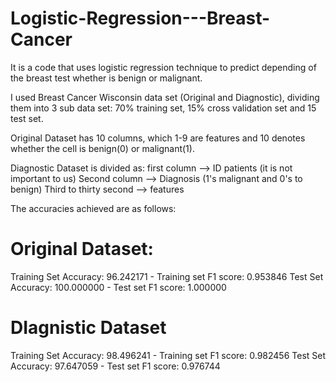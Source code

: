 # Logistic-Regression---Breast-Cancer

It is a code that uses logistic regression technique to predict depending of the breast test whether is benign or malignant.

I used Breast Cancer Wisconsin data set (Original and Diagnostic), dividing them into 3 sub data set: 70% training set, 15% cross validation set and 15 test set.

Original Dataset has 10 columns, which 1-9 are features and 10 denotes whether the cell is benign(0) or malignant(1).

Diagnostic Dataset is divided as: 
first column --> ID patients (it is not important to us)
Second column --> Diagnosis (1's malignant and 0's to benign)
Third to thirty second --> features

The accuracies achieved are as follows:

# Original Dataset:
Training Set Accuracy: 96.242171 - Training set F1 score: 0.953846
Test Set Accuracy: 100.000000 - Test set F1 score: 1.000000

# DIagnistic Dataset
Training Set Accuracy: 98.496241 - Training set F1 score: 0.982456
Test Set Accuracy: 97.647059 - Test set F1 score: 0.976744

